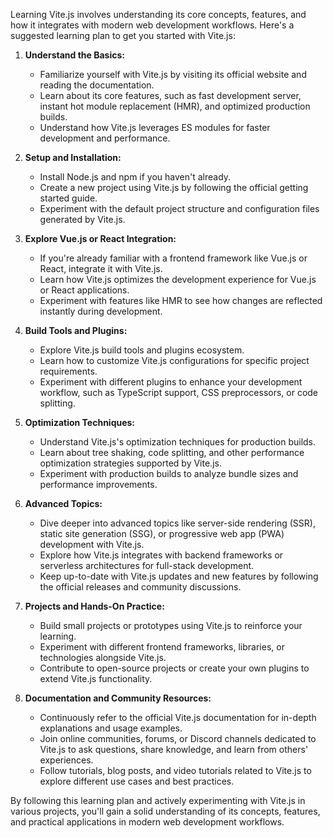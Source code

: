 Learning Vite.js involves understanding its core concepts, features, and how it integrates with modern web development workflows. Here's a suggested learning plan to get you started with Vite.js:

1. **Understand the Basics:**
   - Familiarize yourself with Vite.js by visiting its official website and reading the documentation.
   - Learn about its core features, such as fast development server, instant hot module replacement (HMR), and optimized production builds.
   - Understand how Vite.js leverages ES modules for faster development and performance.

2. **Setup and Installation:**
   - Install Node.js and npm if you haven't already.
   - Create a new project using Vite.js by following the official getting started guide.
   - Experiment with the default project structure and configuration files generated by Vite.js.

3. **Explore Vue.js or React Integration:**
   - If you're already familiar with a frontend framework like Vue.js or React, integrate it with Vite.js.
   - Learn how Vite.js optimizes the development experience for Vue.js or React applications.
   - Experiment with features like HMR to see how changes are reflected instantly during development.

4. **Build Tools and Plugins:**
   - Explore Vite.js build tools and plugins ecosystem.
   - Learn how to customize Vite.js configurations for specific project requirements.
   - Experiment with different plugins to enhance your development workflow, such as TypeScript support, CSS preprocessors, or code splitting.

5. **Optimization Techniques:**
   - Understand Vite.js's optimization techniques for production builds.
   - Learn about tree shaking, code splitting, and other performance optimization strategies supported by Vite.js.
   - Experiment with production builds to analyze bundle sizes and performance improvements.

6. **Advanced Topics:**
   - Dive deeper into advanced topics like server-side rendering (SSR), static site generation (SSG), or progressive web app (PWA) development with Vite.js.
   - Explore how Vite.js integrates with backend frameworks or serverless architectures for full-stack development.
   - Keep up-to-date with Vite.js updates and new features by following the official releases and community discussions.

7. **Projects and Hands-On Practice:**
   - Build small projects or prototypes using Vite.js to reinforce your learning.
   - Experiment with different frontend frameworks, libraries, or technologies alongside Vite.js.
   - Contribute to open-source projects or create your own plugins to extend Vite.js functionality.

8. **Documentation and Community Resources:**
   - Continuously refer to the official Vite.js documentation for in-depth explanations and usage examples.
   - Join online communities, forums, or Discord channels dedicated to Vite.js to ask questions, share knowledge, and learn from others' experiences.
   - Follow tutorials, blog posts, and video tutorials related to Vite.js to explore different use cases and best practices.

By following this learning plan and actively experimenting with Vite.js in various projects, you'll gain a solid understanding of its concepts, features, and practical applications in modern web development workflows.

